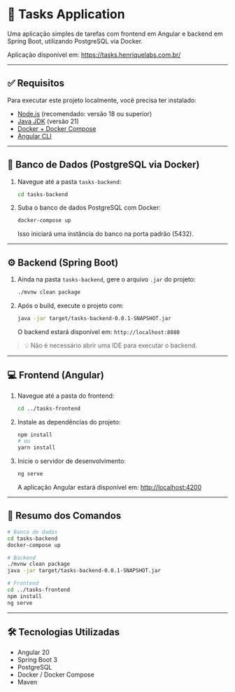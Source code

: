 # 📝 Tasks Application

Uma aplicação simples de tarefas com frontend em Angular e backend em Spring Boot, utilizando PostgreSQL via Docker.

Aplicação disponível em: https://tasks.henriquelabs.com.br/

---

## ✅ Requisitos

Para executar este projeto localmente, você precisa ter instalado:

- [Node.js](https://nodejs.org/) (recomendado: versão 18 ou superior)
- [Java JDK](https://adoptium.net/) (versão 21)
- [Docker + Docker Compose](https://docs.docker.com/compose/)
- [Angular CLI](https://angular.io/cli)

---

## 🐘 Banco de Dados (PostgreSQL via Docker)

1. Navegue até a pasta `tasks-backend`:

   ```bash
   cd tasks-backend
   ```

2. Suba o banco de dados PostgreSQL com Docker:

   ```bash
   docker-compose up
   ```

   Isso iniciará uma instância do banco na porta padrão (5432).

---

## ⚙️ Backend (Spring Boot)

1. Ainda na pasta `tasks-backend`, gere o arquivo `.jar` do projeto:

   ```bash
   ./mvnw clean package
   ```

2. Após o build, execute o projeto com:

   ```bash
   java -jar target/tasks-backend-0.0.1-SNAPSHOT.jar
   ```

   O backend estará disponível em: `http://localhost:8080`

> 💡 Não é necessário abrir uma IDE para executar o backend.

---

## 💻 Frontend (Angular)

1. Navegue até a pasta do frontend:

   ```bash
   cd ../tasks-frontend
   ```

2. Instale as dependências do projeto:

   ```bash
   npm install
   # ou
   yarn install
   ```

3. Inicie o servidor de desenvolvimento:

   ```bash
   ng serve
   ```

   A aplicação Angular estará disponível em: [http://localhost:4200](http://localhost:4200)

---

## 📌 Resumo dos Comandos

```bash
# Banco de dados
cd tasks-backend
docker-compose up

# Backend
./mvnw clean package
java -jar target/tasks-backend-0.0.1-SNAPSHOT.jar

# Frontend
cd ../tasks-frontend
npm install
ng serve
```

---


## 🛠 Tecnologias Utilizadas

- Angular 20
- Spring Boot 3
- PostgreSQL
- Docker / Docker Compose
- Maven

